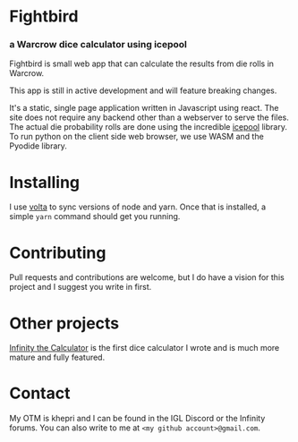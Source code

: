 # Fightbird
### a Warcrow dice calculator using icepool

Fightbird is small web app that can calculate the results from
die rolls in Warcrow.

This app is still in active development and will feature breaking changes. 

It's a static, single page application written in Javascript using react. 
The site does not require any backend other than a webserver to serve the files.
The actual die probability rolls are done using the incredible 
[icepool](https://github.com/HighDiceRoller/icepool) library. 
To run python on the client side web browser, we use WASM and the Pyodide
library.

# Installing

I use [volta](https://volta.sh/) to sync versions of node and yarn. Once
that is installed, a simple `yarn` command should get you running.

# Contributing

Pull requests and contributions are welcome, but I do have a vision for this
project and I suggest you write in first.

# Other projects

[Infinity the Calculator](https://infinitythecalculator.com) is the first dice calculator
I wrote and is much more mature and fully featured.

# Contact

My OTM is khepri and I can be found in the IGL Discord or the Infinity forums.
You can also write to me at `<my github account>@gmail.com`.
